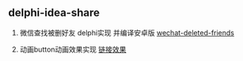 delphi-idea-share
-----

1. 微信查找被删好友 delphi实现 并编译安卓版  [wechat-deleted-friends](https://github.com/miraclesu/wechat-deleted-friends) 

2. 动画button动画效果实现 [链接](http://www.zhangxinxu.com/wordpress/2014/06/svg-path-d-polyline-points-bezier-curves/)[效果](http://www.zhangxinxu.com/study/201406/svg-animation-img-hover-effect.html)
